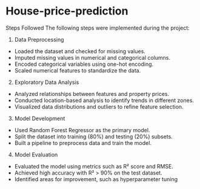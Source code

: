 # House-price-prediction

Steps Followed
The following steps were implemented during the project:
1. Data Preprocessing
- Loaded the dataset and checked for missing values.
- Imputed missing values in numerical and categorical columns.
- Encoded categorical variables using one-hot encoding.
- Scaled numerical features to standardize the data.
2. Exploratory Data Analysis
- Analyzed relationships between features and property prices.
- Conducted location-based analysis to identify trends in different zones.
- Visualized data distributions and outliers to refine feature selection.
3. Model Development
- Used Random Forest Regressor as the primary model.
- Split the dataset into training (80%) and testing (20%) subsets.
- Built a pipeline to preprocess data and train the model.
4. Model Evaluation
- Evaluated the model using metrics such as R² score and RMSE.
- Achieved high accuracy with R² > 90% on the test dataset.
- Identified areas for improvement, such as hyperparameter tuning
